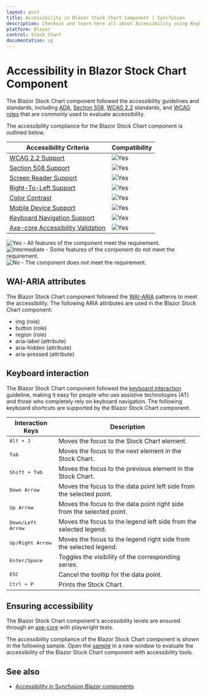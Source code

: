 ```yaml
---
layout: post
title: Accessibility in Blazor Stock Chart Component | Syncfusion
description: Checkout and learn here all about Accessibility using Keyboard navigation in Syncfusion Blazor Stock Chart component and more.
platform: Blazor
control: Stock Chart
documentation: ug
---
```


# Accessibility in Blazor Stock Chart Component

The Blazor Stock Chart component followed the accessibility guidelines and standards, including [ADA](https://www.ada.gov/), [Section 508](https://www.section508.gov/), [WCAG 2.2](https://www.w3.org/TR/WCAG22/) standards, and [WCAG roles](https://www.w3.org/TR/wai-aria/#roles) that are commonly used to evaluate accessibility.

The accessibility compliance for the Blazor Stock Chart component is outlined below.

| Accessibility Criteria | Compatibility |
| -- | -- |
| [WCAG 2.2 Support](../common/accessibility#accessibility-standards) | <img src="https://cdn.syncfusion.com/content/images/landing-page/yes.png" alt="Yes"> |
| [Section 508 Support](../common/accessibility#accessibility-standards) | <img src="https://cdn.syncfusion.com/content/images/landing-page/yes.png" alt="Yes"> |
| [Screen Reader Support](../common/accessibility#screen-reader-support) | <img src="https://cdn.syncfusion.com/content/images/landing-page/yes.png" alt="Yes"> |
| [Right-To-Left Support](../common/accessibility#right-to-left-support) | <img src="https://cdn.syncfusion.com/content/images/landing-page/yes.png" alt="Yes"> |
| [Color Contrast](../common/accessibility#color-contrast) | <img src="https://cdn.syncfusion.com/content/images/landing-page/yes.png" alt="Yes"> |
| [Mobile Device Support](../common/accessibility#mobile-device-support) | <img src="https://cdn.syncfusion.com/content/images/landing-page/yes.png" alt="Yes"> |
| [Keyboard Navigation Support](../common/accessibility#keyboard-navigation-support) |<img src="https://cdn.syncfusion.com/content/images/landing-page/yes.png" alt="Yes"> |
| [Axe-core Accessibility Validation](../common/accessibility#ensuring-accessibility) | <img src="https://cdn.syncfusion.com/content/images/landing-page/yes.png" alt="Yes"> |

<style>
    .post .post-content img {
        display: inline-block;
        margin: 0.5em 0;
    }
</style>
<div><img src="https://cdn.syncfusion.com/content/images/documentation/full.png" alt="Yes"> - All features of the component meet the requirement.</div>

<div><img src="https://cdn.syncfusion.com/content/images/documentation/partial.png" alt="Intermediate"> - Some features of the component do not meet the requirement.</div>

<div><img src="https://cdn.syncfusion.com/content/images/documentation/not-supported.png" alt="No"> - The component does not meet the requirement.</div>


## WAI-ARIA attributes

The Blazor Stock Chart component followed the [WAI-ARIA](https://www.w3.org/WAI/ARIA/apg/patterns/alert/) patterns to meet the accessibility. The following ARIA attributes are used in the Blazor Stock Chart component:

* img (role)
* button (role)
* region (role)
* aria-label (attribute)
* aria-hidden (attribute)
* aria-pressed (attribute)

## Keyboard interaction

The Blazor Stock Chart component followed the [keyboard interaction](https://www.w3.org/WAI/ARIA/apg/patterns/alert/#keyboardinteraction) guideline, making it easy for people who use assistive technologies (AT) and those who completely rely on keyboard navigation. The following keyboard shortcuts are supported by the Blazor Stock Chart component.

Interaction Keys |Description
| --- | --- |
| <kbd>Alt + J</kbd> | Moves the focus to the Stock Chart element. |
| <kbd>Tab</kbd> | Moves the focus to the next element in the Stock Chart. |
| <kbd>Shift + Tab</kbd> | Moves the focus to the previous element in the Stock Chart. |
| <kbd>Down Arrow</kbd> | Moves the focus to the data point left side from the selected point. |
| <kbd>Up Arrow</kbd> | Moves the focus to the data point right side from the selected point. |
| <kbd>Down/Left Arrow</kbd> | Moves the focus to the legend left side from the selected legend. |
| <kbd>Up/Right Arrow</kbd> | Moves the focus to the legend right side from the selected legend. |
| <kbd>Enter/Space</kbd> | Toggles the visibility of the corresponding series. |
| <kbd>ESC</kbd> | Cancel the tooltip for the data point. |
| <kbd>Ctrl + P</kbd> | Prints the Stock Chart. |

## Ensuring accessibility

The Blazor Stock Chart component's accessibility levels are ensured through an [axe-core](https://www.nuget.org/packages/Deque.AxeCore.Playwright) with playwright tests.

The accessibility compliance of the Blazor Stock Chart component is shown in the following sample. Open the [sample](https://blazor.syncfusion.com/accessibility/stock-chart) in a new window to evaluate the accessibility of the Blazor Stock Chart component with accessibility tools.

## See also

* [Accessibility in Syncfusion Blazor components](https://blazor.syncfusion.com/documentation/common/accessibility)